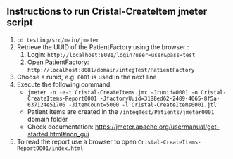 ## Instructions to run Cristal-CreateItem jmeter script

1. `cd testing/src/main/jmeter`
1. Retrieve the UUID of the PatientFactory using the browser :
    1. Login: `http://localhost:8081/login?user=user&pass=test`
    1. Open PatientFactory: `http://localhost:8081/domain/integTest/PatientFactory`
1. Choose a runid, e.g. `0001` is used in the next line
1. Execute the following command:
    * `jmeter -n -e-t Cristal-CreateItems.jmx -Jrunid=0001 -o Cristal-CreateItems-Report0001 -JfactoryUuid=3188ed62-2489-4065-8f5a-637124e51706 -JitemCount=5000 -l Cristal-CreateItems0001.jtl`
    * Patient items are created in the `/integTest/Patients/jmeter0001` domain folder
    * Check documentation: https://jmeter.apache.org/usermanual/get-started.html#non_gui
1. To read the report use a browser to open `Cristal-CreateItems-Report0001/index.html`